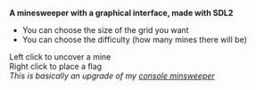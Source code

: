 **A minesweeper with a graphical interface, made with SDL2**
- You can choose the size of the grid you want
- You can choose the difficulty (how many mines there will be)

Left click to uncover a mine<br>
Right click to place a flag
<br>
*This is basically an upgrade of my <a href="https://github.com/coucoul38/minesweeper/blob/master/README.md">console minsweeper</a>*
